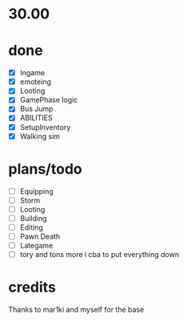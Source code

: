 # 30.00

# done
- [x] Ingame
- [x] emoteing
- [x] Looting
- [x] GamePhase logic
- [x] Bus Jump
- [x] ABILITIES
- [x] SetupInventory
- [x] Walking sim

# plans/todo
- [ ] Equipping
- [ ] Storm
- [ ] Looting
- [ ] Building
- [ ] Editing
- [ ] Pawn Death
- [ ] Lategame
- [ ] tory
and tons more i cba to put everything down

# credits 
Thanks to mar1ki and myself for the base 
